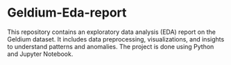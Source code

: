 # Geldium-Eda-report
This repository contains an exploratory data analysis (EDA) report on the Geldium dataset. It includes data preprocessing, visualizations, and insights to understand patterns and anomalies. The project is done using Python and Jupyter Notebook.

